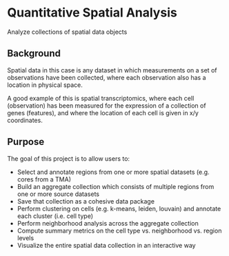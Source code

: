 # Quantitative Spatial Analysis
Analyze collections of spatial data objects

## Background

Spatial data in this case is any dataset in which measurements on a set of observations
have been collected, where each observation also has a location in physical space.

A good example of this is spatial transcriptomics, where each cell (observation) has
been measured for the expression of a collection of genes (features), and where the location
of each cell is given in x/y coordinates.

## Purpose

The goal of this project is to allow users to:

- Select and annotate regions from one or more spatial datasets (e.g. cores from a TMA)
- Build an aggregate collection which consists of multiple regions from one or more source datasets
- Save that collection as a cohesive data package
- Perform clustering on cells (e.g. k-means, leiden, louvain) and annotate each cluster (i.e. cell type)
- Perform neighborhood analysis across the aggregate collection
- Compute summary metrics on the cell type vs. neighborhood vs. region levels
- Visualize the entire spatial data collection in an interactive way

